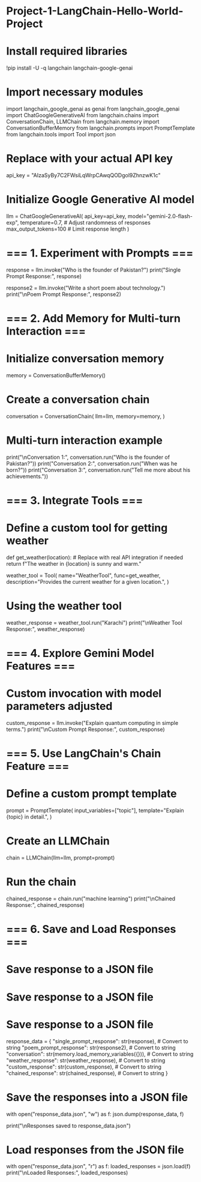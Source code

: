 # Project-1-LangChain-Hello-World-Project
# Install required libraries
!pip install -U -q langchain langchain-google-genai

# Import necessary modules
import langchain_google_genai as genai
from langchain_google_genai import ChatGoogleGenerativeAI
from langchain.chains import ConversationChain, LLMChain
from langchain.memory import ConversationBufferMemory
from langchain.prompts import PromptTemplate
from langchain.tools import Tool
import json

# Replace with your actual API key
api_key = "AIzaSyBy7C2FWsiLqWrpCAwqQODgol9ZhnzwK1c"

# Initialize Google Generative AI model
llm = ChatGoogleGenerativeAI(
    api_key=api_key,
    model="gemini-2.0-flash-exp",
    temperature=0.7,  # Adjust randomness of responses
    max_output_tokens=100  # Limit response length
)

# === 1. Experiment with Prompts ===
response = llm.invoke("Who is the founder of Pakistan?")
print("Single Prompt Response:", response)

response2 = llm.invoke("Write a short poem about technology.")
print("\nPoem Prompt Response:", response2)

# === 2. Add Memory for Multi-turn Interaction ===
# Initialize conversation memory
memory = ConversationBufferMemory()

# Create a conversation chain
conversation = ConversationChain(
    llm=llm,
    memory=memory,
)

# Multi-turn interaction example
print("\nConversation 1:", conversation.run("Who is the founder of Pakistan?"))
print("Conversation 2:", conversation.run("When was he born?"))
print("Conversation 3:", conversation.run("Tell me more about his achievements."))

# === 3. Integrate Tools ===
# Define a custom tool for getting weather
def get_weather(location):
    # Replace with real API integration if needed
    return f"The weather in {location} is sunny and warm."

weather_tool = Tool(
    name="WeatherTool",
    func=get_weather,
    description="Provides the current weather for a given location.",
)

# Using the weather tool
weather_response = weather_tool.run("Karachi")
print("\nWeather Tool Response:", weather_response)

# === 4. Explore Gemini Model Features ===
# Custom invocation with model parameters adjusted
custom_response = llm.invoke("Explain quantum computing in simple terms.")
print("\nCustom Prompt Response:", custom_response)

# === 5. Use LangChain's Chain Feature ===
# Define a custom prompt template
prompt = PromptTemplate(
    input_variables=["topic"],
    template="Explain {topic} in detail.",
)

# Create an LLMChain
chain = LLMChain(llm=llm, prompt=prompt)

# Run the chain
chained_response = chain.run("machine learning")
print("\nChained Response:", chained_response)

# === 6. Save and Load Responses ===
# Save response to a JSON file
# Save response to a JSON file
# Save response to a JSON file
response_data = {
    "single_prompt_response": str(response),  # Convert to string
    "poem_prompt_response": str(response2),   # Convert to string
    "conversation": str(memory.load_memory_variables({})),  # Convert to string
    "weather_response": str(weather_response),  # Convert to string
    "custom_response": str(custom_response),    # Convert to string
    "chained_response": str(chained_response),  # Convert to string
}

# Save the responses into a JSON file
with open("response_data.json", "w") as f:
    json.dump(response_data, f)

print("\nResponses saved to response_data.json")


# Load responses from the JSON file
with open("response_data.json", "r") as f:
    loaded_responses = json.load(f)
print("\nLoaded Responses:", loaded_responses)
